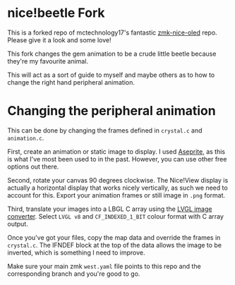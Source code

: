 # nice!beetle Fork

This is a forked repo of mctechnology17's fantastic [zmk-nice-oled](https://github.com/mctechnology17/zmk-nice-oled) repo. Please give it a look and some love! 

This fork changes the gem animation to be a crude little beetle because they're my favourite animal. 

This will act as a sort of guide to myself and maybe others as to how to change the right hand peripheral animation.

# Changing the peripheral animation
This can be done by changing the frames defined in `crystal.c` and `animation.c`. 

First, create an animation or static image to display. I used [Aseprite](https://www.aseprite.org/), as this is what I've most been used to in the past. However, you can use other free options out there. 

Second, rotate your canvas 90 degrees clockwise. The Nice!View display is actually a horizontal display that works nicely vertically, as such we need to account for this. Export your animation frames or still image in `.png` format. 

Third, translate your images into a LBGL C array using the [LVGL image converter](https://lvgl.io/tools/imageconverter). Select `LVGL v8` and `CF_INDEXED_1_BIT` colour format with C array output. 

Once you've got your files, copy the map data and override the frames in `crystal.c`. The IFNDEF block at the top of the data allows the image to be inverted, which is something I need to improve. 

Make sure your main zmk `west.yaml` file points to this repo and the corresponding branch and you're good to go. 
